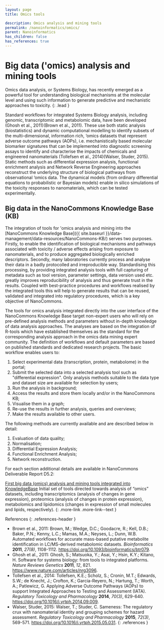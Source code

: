 ```yaml
---
layout: page
title: Omics tools

description: Omics analysis and mining tools
permalink: /nanoinformatics/omics/
parent: Nanoinformatics
has_children: false
has_references: true
---
```


# Big data ('omics) analysis and mining tools
Omics data analysis, or Systems Biology, has recently emerged as a powerful tool for understanding biological mechanisms at the molecular level and using such information to generate predictive and mechanistic approaches to toxicity. 
{: .lead }

Standard workflows for integrated Systems Biology analysis,
including genomic, transcriptomic and metabolomic data, have been developed (Ghosh et al., 2011)(Brown et al., 2011). These use both static analysis (biostatistics) and dynamic computational modelling to identify subsets of the multi-dimensional, information rich, ‘omics datasets that represent adverse outcome pathways (AOPs), i.e. mechanistically based molecular biomarker signatures that can be implemented into diagnostic screening assays to identify and characterise the impacts of chemicals and engineered nanomaterials (Tollefsen et al., 2014)(Walser, Studer, 2015). Static methods such as differential expression analysis, functional enrichment analysis and Network Reverse Engineering approaches reconstruct the underlying structure of biological pathways from observational ‘omics data. The dynamical models (from ordinary differential equations to
probabilistic or Bayesian models) enable in silico simulations of the toxicity responses to nanomaterials, which can be tested experimentally.

## Big data in the NanoCommons Knowledge Base (KB)
The integration of tools for 'omics analysis and mining into the [NanoCommons Knowledge Base]({{ site.baseurl }}/data-management/data-resources/NanoCommons-KB/) serves two purposes. Firstly, to enable the identification of biological mechanisms and pathways associated with toxicity / adverse effects arising from exposure to nanomaterials, and to produce aggregated biologically enriched descriptors. Secondly, many laboratories currently process and analyse their data in a badly protocolled and irreproducible way. Standardising this processing, by providing integrated analysis tools with full capturing of metadata such as tool version, parameter settings, data version used etc. greatly improves reproducibility of analysis and thus generate trust in the results. Coupled with best-practice procedures and workflows realised by the integrated tools this will help to generate results that can be reused, validated and integrated into regulatory procedures, which is a key objective of NanoCommons.

The tools for omics analysis integrated directly into the user interface of the NanoCommons Knowledge Base target non-expert users who will rely on pre-defined analysis methods and parameters without in-depth knowledge of data analysis approaches. The analyses are based on the integration of R-tools which have established themselves as the standard for the corresponding analysis approach in the omics data mining expert community. The definition of workflows and default parameters are based on published standards and dedicated research projects.
The basic workflow enables users to:

1. Select experimental data (transcription, protein, metabolome) in the portal;
2. Submit the selected data into a selected analysis tool such as "differential expression". Only analysis methods suitable to the data type and dataset size are available for selection by users;
3. Run the analysis in background;
4. Access the results and store them locally and/or in the NanoCommons KB;
5. Visualise them in a graph;
6. Re-use the results in further analysis, queries and overviews;
7. Make the results available to other users.

The following methods are currently available and are described below in detail:
1. Evaluation of data quality;
2. Normalisation;
3. Differential Expression Analysis;
4. Functional Enrichment Analysis;
5. Network reconstruction.

 For each section additional details are available in NanoCommons Deliverable Report D5.2:

[First big data (omics) analysis and mining tools integrated into KnowledgeBase](https://zenodo.org/record/3601649)
Initial set of tools directed towards analysis of “omics” datasets, including transcriptomics (analysis of changes in gene expression), proteomics (analysis of changes in protein expression), metabolomics and lipidomics (changes in expression of small molecules and lipids, respectively). 
{: .more-link .more-link--text }

References
{: .references-header }
- Brown et al., 2011: Brown, M.; Wedge, D.C.; Goodacre, R.; Kell, D.B.; Baker, P.N.; Kenny, L.C.; Mamas, M.A.; Neyses, L.; Dunn, W.B. Automated workflows for accurate mass-based putative metabolite identification in LC/MS-derived metabolomic datasets. <i>Bioinformatics</i> <b>2011</b>, <i>27(8)</i>, 1108-1112. <a href="https://doi.org/10.1093/bioinformatics/btr079">https://doi.org/10.1093/bioinformatics/btr079</a>.
- Ghosh et al., 2011: Ghosh, S.; Matsuoka, Y.; Asai, Y.; Hsin, K.Y.; Kitano, H. Software for systems biology: from tools to integrated platforms. <i>Nature Reviews Genetics</i> <b>2011</b>, <i>12</i>, 821. <a href="https://www.nature.com/articles/nrg3096">https://www.nature.com/articles/nrg3096</a>.
- Tollefsen et al., 2014: Tollefsen, K.E.; Scholz, S.; Cronin, M.T.; Edwards, S.W.; de Knecht, J.; Crofton, K.; Garcia-Reyero, N.; Hartung, T.; Worth, A.; Patlewicz, G. Applying Adverse Outcome Pathways (AOPs) to support Integrated Approaches to Testing and Assessment (IATA). <i>Regulatory Toxicology and Pharmacology</i> <b>2014</b>, <i>70(3)</i>, 629-640. <a href="https://doi.org/10.1016/j.yrtph.2014.09.009">https://doi.org/10.1016/j.yrtph.2014.09.009</a>.
- Walser, Studer, 2015: Walser, T.; Studer, C. Sameness: The regulatory crux with nanomaterial identity and grouping schemes for hazard assessment. <i>Regulatory Toxicology and Pharmacology</i> <b>2015</b>, <i>72(3)</i>, 569-571. <a href="https://doi.org/10.1016/j.yrtph.2015.05.031">https://doi.org/10.1016/j.yrtph.2015.05.031</a>.
{: .references }
